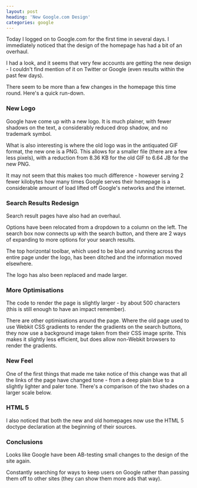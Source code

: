```yaml
---
layout: post
heading: 'New Google.com Design'
categories: google
---
```


Today I logged on to Google.com for the first time in several days. I immediately noticed that the design of the homepage has had a bit of an overhaul.

I had a look, and it seems that very few accounts are getting the new design - I couldn't find mention of it on Twitter or Google (even results within the past few days).

There seem to be more than a few changes in the homepage this time round. Here's a quick run-down.

### New Logo

Google have come up with a new logo. It is much plainer, with fewer shadows on the text, a considerably reduced drop shadow, and no trademark symbol.

What is also interesting is where the old logo was in the antiquated GIF format, the new one is a PNG. This allows for a smaller file (there are a few less pixels), with a reduction from 8.36 KB for the old GIF to 6.64 JB for the new PNG.

It may not seem that this makes too much difference - however serving 2 fewer kilobytes how many times Google serves their homepage is a considerable amount of load lifted off Google's networks and the internet.

<!-- Replace missing image from http://media.chris-alexander.co.uk/wp-content/uploads/2010/03/logos.jpg -->

### Search Results Redesign

Search result pages have also had an overhaul.

Options have been relocated from a dropdown to a column on the left. The search box now connects up with the search button, and there are 2 ways of expanding to more options for your search results.

The top horizontal toolbar, which used to be blue and running across the entire page under the logo, has been ditched and the information moved elsewhere.

The logo has also been replaced and made larger.

<!-- Replace missing image from http://media.chris-alexander.co.uk/wp-content/uploads/2010/03/search_options.jpg -->

### More Optimisations

The code to render the page is slightly larger - by about 500 characters (this is still enough to have an impact remember).

There are other optimisations around the page. Where the old page used to use Webkit CSS gradients to render the gradients on the search buttons, they now use a background image taken from their CSS image sprite. This makes it slightly less efficient, but does allow non-Webkit browsers to render the gradients.

<!-- Replace missing image from http://media.chris-alexander.co.uk/wp-content/uploads/2010/03/buttons.jpg -->

### New Feel

One of the first things that made me take notice of this change was that all the links of the page have changed tone - from a deep plain blue to a slightly lighter and paler tone. There's a comparison of the two shades on a larger scale below.

<!-- Replace missing image from http://media.chris-alexander.co.uk/wp-content/uploads/2010/03/colours.jpg -->

### HTML 5

I also noticed that both the new and old homepages now use the HTML 5 doctype declaration at the beginning of their sources.

### Conclusions

Looks like Google have been AB-testing small changes to the design of the site again.

Constantly searching for ways to keep users on Google rather than passing them off to other sites (they can show them more ads that way).

<!-- Replace missing image from http://media.chris-alexander.co.uk/wp-content/uploads/2010/03/homepage_comparison.jpg -->

<!-- Replace missing image from http://media.chris-alexander.co.uk/wp-content/uploads/2010/03/results_comparison.jpg -->
